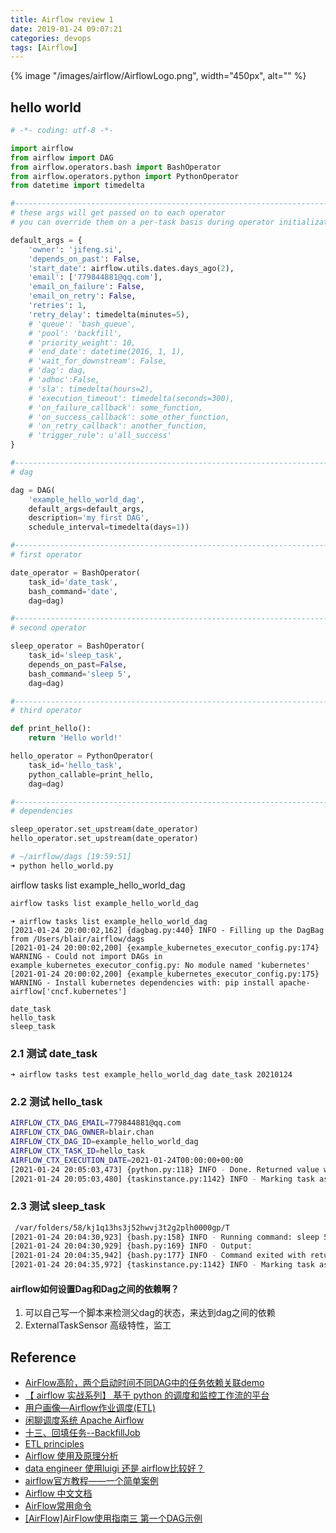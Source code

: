 ```yaml
---
title: Airflow review 1
date: 2019-01-24 09:07:21
categories: devops
tags: [Airflow]
---
```


{% image "/images/airflow/AirflowLogo.png", width="450px", alt="" %}

<!-- more -->


## hello world

```python
# -*- coding: utf-8 -*-

import airflow
from airflow import DAG
from airflow.operators.bash import BashOperator
from airflow.operators.python import PythonOperator
from datetime import timedelta

#-------------------------------------------------------------------------------
# these args will get passed on to each operator
# you can override them on a per-task basis during operator initialization

default_args = {
    'owner': 'jifeng.si',
    'depends_on_past': False,
    'start_date': airflow.utils.dates.days_ago(2),
    'email': ['779844881@qq.com'],
    'email_on_failure': False,
    'email_on_retry': False,
    'retries': 1,
    'retry_delay': timedelta(minutes=5),
    # 'queue': 'bash_queue',
    # 'pool': 'backfill',
    # 'priority_weight': 10,
    # 'end_date': datetime(2016, 1, 1),
    # 'wait_for_downstream': False,
    # 'dag': dag,
    # 'adhoc':False,
    # 'sla': timedelta(hours=2),
    # 'execution_timeout': timedelta(seconds=300),
    # 'on_failure_callback': some_function,
    # 'on_success_callback': some_other_function,
    # 'on_retry_callback': another_function,
    # 'trigger_rule': u'all_success'
}

#-------------------------------------------------------------------------------
# dag

dag = DAG(
    'example_hello_world_dag',
    default_args=default_args,
    description='my first DAG',
    schedule_interval=timedelta(days=1))

#-------------------------------------------------------------------------------
# first operator

date_operator = BashOperator(
    task_id='date_task',
    bash_command='date',
    dag=dag)

#-------------------------------------------------------------------------------
# second operator

sleep_operator = BashOperator(
    task_id='sleep_task',
    depends_on_past=False,
    bash_command='sleep 5',
    dag=dag)

#-------------------------------------------------------------------------------
# third operator

def print_hello():
    return 'Hello world!'

hello_operator = PythonOperator(
    task_id='hello_task',
    python_callable=print_hello,
    dag=dag)

#-------------------------------------------------------------------------------
# dependencies

sleep_operator.set_upstream(date_operator)
hello_operator.set_upstream(date_operator)

```

```bash
# ~/airflow/dags [19:59:51]
➜ python hello_world.py
```

airflow tasks list example_hello_world_dag

```bash
airflow tasks list example_hello_world_dag
```


```
➜ airflow tasks list example_hello_world_dag
[2021-01-24 20:00:02,162] {dagbag.py:440} INFO - Filling up the DagBag from /Users/blair/airflow/dags
[2021-01-24 20:00:02,200] {example_kubernetes_executor_config.py:174} WARNING - Could not import DAGs in example_kubernetes_executor_config.py: No module named 'kubernetes'
[2021-01-24 20:00:02,200] {example_kubernetes_executor_config.py:175} WARNING - Install kubernetes dependencies with: pip install apache-airflow['cncf.kubernetes']

date_task
hello_task
sleep_task
```

### 2.1 测试 date_task

```
➜ airflow tasks test example_hello_world_dag date_task 20210124
```

### 2.2 测试 hello_task

```bash
AIRFLOW_CTX_DAG_EMAIL=779844881@qq.com
AIRFLOW_CTX_DAG_OWNER=blair.chan
AIRFLOW_CTX_DAG_ID=example_hello_world_dag
AIRFLOW_CTX_TASK_ID=hello_task
AIRFLOW_CTX_EXECUTION_DATE=2021-01-24T00:00:00+00:00
[2021-01-24 20:05:03,473] {python.py:118} INFO - Done. Returned value was: Hello world!
[2021-01-24 20:05:03,480] {taskinstance.py:1142} INFO - Marking task as SUCCESS. dag_id=example_hello_world_dag, task_id=hello_task, execution_date=20210124T000000, start_date=20210124T120503, end_date=20210124T120503
```

### 2.3 测试 sleep_task

```bash
 /var/folders/58/kj1q13hs3j52hwvj3t2g2plh0000gp/T
[2021-01-24 20:04:30,923] {bash.py:158} INFO - Running command: sleep 5
[2021-01-24 20:04:30,929] {bash.py:169} INFO - Output:
[2021-01-24 20:04:35,942] {bash.py:177} INFO - Command exited with return code 0
[2021-01-24 20:04:35,972] {taskinstance.py:1142} INFO - Marking task as SUCCESS. dag_id=example_hello_world_dag, task_id=sleep_task, execution_date=20210124T000000, start_date=20210124T120430, end_date=20210124T120435
```

#### airflow如何设置Dag和Dag之间的依赖啊？

1. 可以自己写一个脚本来检测父dag的状态，来达到dag之间的依赖
2. ExternalTaskSensor 高级特性，监工

## Reference

- [AirFlow高阶，两个启动时间不同DAG中的任务依赖关联demo](https://blog.csdn.net/qq_37714755/article/details/110134616)
- [【 airflow 实战系列】 基于 python 的调度和监控工作流的平台](https://cloud.tencent.com/developer/article/1004927?from=information.detail.airflow%20dag%E4%B9%8B%E9%97%B4%E4%BE%9D%E8%B5%96)
- [用户画像—Airflow作业调度(ETL)](https://zhuanlan.zhihu.com/p/78847089)
- [闲聊调度系统 Apache Airflow](https://zhuanlan.zhihu.com/p/100526494)
- [十三、回填任务--BackfillJob](https://zhuanlan.zhihu.com/p/128672715)
- [ETL principles](https://zhuanlan.zhihu.com/p/264805569)
- [Airflow 使用及原理分析](https://zhuanlan.zhihu.com/p/90282578)
- [data engineer 使用luigi 还是 airflow比较好？](https://www.zhihu.com/question/46573431)
- [airflow官方教程——一个简单案例](https://zhuanlan.zhihu.com/p/74339976)
- [Airflow 中文文档](https://airflow.apachecn.org/#/zh/tutorial)
- [AirFlow常用命令](https://www.cnblogs.com/cord/p/9437556.html)
- [[AirFlow]AirFlow使用指南三 第一个DAG示例](https://developer.aliyun.com/article/632137)